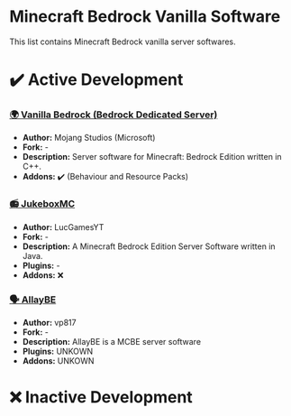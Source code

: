 # Minecraft Bedrock Vanilla Software
This list contains Minecraft Bedrock vanilla server softwares.

# ️️✔️ Active Development
### [🌍 Vanilla Bedrock (Bedrock Dedicated Server)](https://www.minecraft.net/en-us/download/server/bedrock)
- **Author:** Mojang Studios (Microsoft)
- **Fork:** -
- **Description:** Server software for Minecraft: Bedrock Edition written in C++.
- **Addons:** ✔️ (Behaviour and Resource Packs)

### [📻 JukeboxMC](https://github.com/LucGamesYT/JukeboxMC)
- **Author:** LucGamesYT
- **Fork:** -
- **Description:** A Minecraft Bedrock Edition Server Software written in Java.
- **Plugins:** -
- **Addons:** ❌

### [🗣️ AllayBE](https://github.com/AllayBE/AllayBE)
- **Author:** vp817
- **Fork:** -
- **Description:** AllayBE is a MCBE server software
- **Plugins:** UNKOWN
- **Addons:** UNKOWN
  
# ❌ Inactive Development

